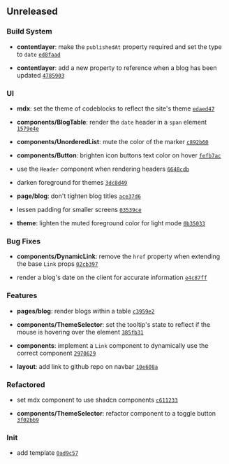 ## Unreleased

### Build System

- **contentlayer**: make the `publishedAt` property required and set the type to `date` <code>[ed8faad](https://github.com/Norviah/portfolio/commit/ed8faad6ac35a28452bf4f2d29edbf3f4f37b536)</code>

- **contentlayer**: add a new property to reference when a blog has been updated <code>[4785903](https://github.com/Norviah/portfolio/commit/478590309764e81f70191dba90b03ed7feacb0fe)</code>

### UI

- **mdx**: set the theme of codeblocks to reflect the site's theme <code>[edaed47](https://github.com/Norviah/portfolio/commit/edaed479ce2ab8536267c0c5d1efbcd6dc9cbd60)</code>

- **components/BlogTable**: render the `date` header in a `span` element <code>[1579e4e](https://github.com/Norviah/portfolio/commit/1579e4e9280281c9f108060e00f9c4ebbdbf3af1)</code>

- **components/UnorderedList**: mute the color of the marker <code>[c892b60](https://github.com/Norviah/portfolio/commit/c892b603fbe48ee2c4857169a76e099700e6de00)</code>

- **components/Button**: brighten icon buttons text color on hover <code>[fefb7ac](https://github.com/Norviah/portfolio/commit/fefb7ac42fc5e594f9a6540a23967e8afc0b67f6)</code>

- use the `Header` component when rendering headers <code>[6648cdb](https://github.com/Norviah/portfolio/commit/6648cdb086b7e95ebaf340f5f8af9f2d5f6e75f1)</code>

- darken foreground for themes <code>[3dc8d49](https://github.com/Norviah/portfolio/commit/3dc8d4910f47b2631d30a2ce651d84da66d378dd)</code>

- **page/blog**: don't tighten blog titles <code>[ace37d6](https://github.com/Norviah/portfolio/commit/ace37d658b1455730d0cc1b7097b7ee70e12b31a)</code>

- lessen padding for smaller screens <code>[03539ce](https://github.com/Norviah/portfolio/commit/03539cea44d25877826b2e0a3721dfd14a401262)</code>

- **theme**: lighten the muted foreground color for light mode <code>[0b35033](https://github.com/Norviah/portfolio/commit/0b35033eeb0b429df90778040b9e4c7b859c1ae6)</code>

### Bug Fixes

- **components/DynamicLink**: remove the `href` property when extending the base `Link` props <code>[02cb397](https://github.com/Norviah/portfolio/commit/02cb39737c20aa32ba1c9abcc84cada2f923d9a0)</code>

- render a blog's date on the client for accurate information <code>[e4c87ff](https://github.com/Norviah/portfolio/commit/e4c87ff0fa8f6e501484cd71f3385975ea5108c5)</code>

### Features

- **pages/blog**: render blogs within a table <code>[c3959e2](https://github.com/Norviah/portfolio/commit/c3959e20cd186e680e6b1a5209a0df6268b5ef3b)</code>

- **components/ThemeSelector**: set the tooltip's state to reflect if the mouse is hovering over the element <code>[385fb31](https://github.com/Norviah/portfolio/commit/385fb311b68343a0b0b1a2beee2fa63e94b7f945)</code>

- **components**: implement a `Link` component to dynamically use the correct component <code>[2970629](https://github.com/Norviah/portfolio/commit/2970629d5479566f49ebd3d9233e3991b6aa22ad)</code>

- **layout**: add link to github repo on navbar <code>[10e608a](https://github.com/Norviah/portfolio/commit/10e608a69c61944580320c2d476fd939406a78b3)</code>

### Refactored

- set mdx component to use shadcn components <code>[c611233](https://github.com/Norviah/portfolio/commit/c611233361416fc8b034d7083d1b013d8a771381)</code>

- **components/ThemeSelector**: refactor component to a toggle button <code>[3f02bb9](https://github.com/Norviah/portfolio/commit/3f02bb90c4a7751d68ef6a8160a899bdfa9719d2)</code>

### Init

- add template <code>[0ad9c57](https://github.com/Norviah/portfolio/commit/0ad9c575ba3e07de2d8c78b54b27ca43f8e7c657)</code>